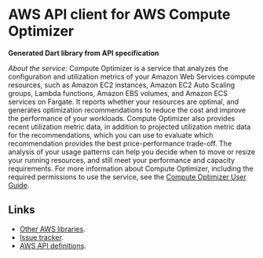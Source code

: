 # AWS API client for AWS Compute Optimizer

**Generated Dart library from API specification**

*About the service:*
Compute Optimizer is a service that analyzes the configuration and
utilization metrics of your Amazon Web Services compute resources, such as
Amazon EC2 instances, Amazon EC2 Auto Scaling groups, Lambda functions,
Amazon EBS volumes, and Amazon ECS services on Fargate. It reports whether
your resources are optimal, and generates optimization recommendations to
reduce the cost and improve the performance of your workloads. Compute
Optimizer also provides recent utilization metric data, in addition to
projected utilization metric data for the recommendations, which you can use
to evaluate which recommendation provides the best price-performance
trade-off. The analysis of your usage patterns can help you decide when to
move or resize your running resources, and still meet your performance and
capacity requirements. For more information about Compute Optimizer,
including the required permissions to use the service, see the <a
href="https://docs.aws.amazon.com/compute-optimizer/latest/ug/">Compute
Optimizer User Guide</a>.

## Links

- [Other AWS libraries](https://github.com/agilord/aws_client/tree/master/generated).
- [Issue tracker](https://github.com/agilord/aws_client/issues).
- [AWS API definitions](https://github.com/aws/aws-sdk-js/tree/master/apis).
